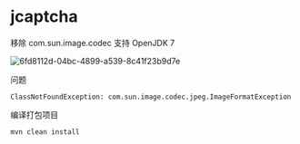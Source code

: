 # jcaptcha
移除  com.sun.image.codec 支持 OpenJDK 7


![6fd8112d-04bc-4899-a539-8c41f23b9d7e](https://cloud.githubusercontent.com/assets/4953205/9323015/1d131274-45ae-11e5-9747-99ae0a8efe09.png)

问题
```
ClassNotFoundException: com.sun.image.codec.jpeg.ImageFormatException
```

编译打包项目
```
mvn clean install
```
